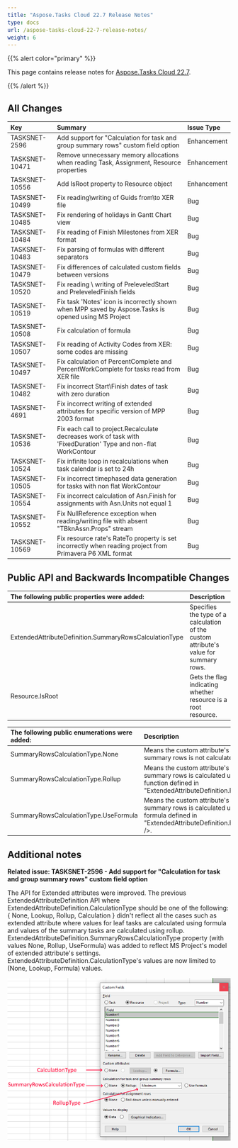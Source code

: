 ```yaml
---
title: "Aspose.Tasks Cloud 22.7 Release Notes"
type: docs
url: /aspose-tasks-cloud-22-7-release-notes/
weight: 6
---
```


{{% alert color="primary" %}} 

This page contains release notes for [Aspose.Tasks Cloud 22.7](https://products.aspose.cloud/tasks/cloud).

{{% /alert %}} 

## **All Changes**
|**Key**|**Summary**|**Issue Type**|
| :- | :- | :- |
| TASKSNET-2596 | Add support for "Calculation for task and group summary rows" custom field option | Enhancement |
| TASKSNET-10471 | Remove unnecessary memory allocations when reading Task, Assignment, Resource properties | Enhancement |
| TASKSNET-10556 | Add IsRoot property to Resource object | Enhancement |
| TASKSNET-10499 | Fix reading\writing of Guids from\to XER file | Bug |
| TASKSNET-10485 | Fix rendering of holidays in Gantt Chart view | Bug |
| TASKSNET-10484 | Fix reading of Finish Milestones from XER format | Bug |
| TASKSNET-10483 | Fix parsing of formulas with different separators | Bug |
| TASKSNET-10479 | Fix differences of calculated custom fields between versions | Bug |
| TASKSNET-10520 | Fix reading \ writing of PreleveledStart and PreleveledFinish fields | Bug |
| TASKSNET-10519 | Fix task 'Notes' icon is incorrectly shown when MPP saved by Aspose.Tasks is opened using MS Project | Bug |
| TASKSNET-10508 | Fix calculation of formula | Bug |
| TASKSNET-10507 | Fix reading of Activity Codes from XER: some codes are missing | Bug |
| TASKSNET-10497 | Fix calculation of PercentComplete and PercentWorkComplete for tasks read from XER file | Bug |
| TASKSNET-10482 | Fix incorrect Start\Finish dates of task with zero duration | Bug |
| TASKSNET-4691 | Fix incorrect writing of extended attributes for specific version of MPP 2003 format | Bug |
| TASKSNET-10536 | Fix each call to project.Recalculate decreases work of task with 'FixedDuration' Type and non-flat WorkContour | Bug |
| TASKSNET-10524 | Fix infinite loop in recalculations when task calendar is set to 24h | Bug |
| TASKSNET-10505 | Fix incorrect timephased data generation for tasks with non flat WorkContour  | Bug |
| TASKSNET-10554 | Fix incorrect calculation of Asn.Finish for assignments with Asn.Units not equal 1 | Bug |
| TASKSNET-10552 | Fix NullReference exception when reading/writing file with absent "TBknAssn.Props" stream | Bug |
| TASKSNET-10569 | Fix resource rate's RateTo property is set incorrectly when reading project from Primavera P6 XML format | Bug |

## **Public API and Backwards Incompatible Changes**
|**The following public properties were added:**|**Description**|
| :- | :- |
| ExtendedAttributeDefinition.SummaryRowsCalculationType | Specifies the type of a calculation of the custom attribute's value for summary rows. |
| Resource.IsRoot | Gets the flag indicating whether resource is a root resource. |

|**The following public enumerations were added:**|**Description**|
| :- | :- |
| SummaryRowsCalculationType.None | Means the custom attribute's value for summary rows is not calculated. |
| SummaryRowsCalculationType.Rollup | Means the custom attribute's value for summary rows is calculated using rollup function defined in "ExtendedAttributeDefinition.RollupType"|
| SummaryRowsCalculationType.UseFormula | Means the custom attribute's value for summary rows is calculated using formula defined in "ExtendedAttributeDefinition.Formula" />. |

## **Additional notes**
**Related issue: TASKSNET-2596 - Add support for "Calculation for task and group summary rows" custom field option**

The API for Extended attributes were improved. The previous ExtendedAttributeDefinition API where ExtendedAttributeDefinition.CalculationType should be one of the following: { None, Lookup, Rollup, Calculation } didn't reflect all the cases such as extended attribute where values for leaf tasks are calculated using formula and values of the summary tasks are calculated using rollup.
ExtendedAttributeDefinition.SummaryRowsCalculationType property (with values None, Rollup, UseFormula) was added to reflect MS Project's model of extended attribute's settings.
ExtendedAttributeDefinition.CalculationType's values are now limited to (None, Lookup, Formula) values.

![Extended attribute settings in MS Project](ExtendedAttributeDefinition.png)
